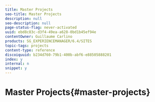 ```yaml
---
title: Master Projects
seo-title: Master Projects
description: null
seo-description: null
page-status-flag: never-activated
uuid: ebd8c83c-d3f4-49ea-a628-0bd1b45ef94e
contentOwner: Guillaume Carlino
products: SG_EXPERIENCEMANAGER/6.4/SITES
topic-tags: projects
content-type: reference
discoiquuid: b234d760-79b1-400b-abf6-e88505888201
index: y
internal: n
snippet: y
---
```


# Master Projects{#master-projects}


